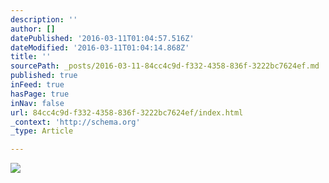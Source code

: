 ```yaml
---
description: ''
author: []
datePublished: '2016-03-11T01:04:57.516Z'
dateModified: '2016-03-11T01:04:14.868Z'
title: ''
sourcePath: _posts/2016-03-11-84cc4c9d-f332-4358-836f-3222bc7624ef.md
published: true
inFeed: true
hasPage: true
inNav: false
url: 84cc4c9d-f332-4358-836f-3222bc7624ef/index.html
_context: 'http://schema.org'
_type: Article

---
```

![](https://the-grid-user-content.s3-us-west-2.amazonaws.com/9e837a5d-6046-4c3d-b83f-2d82fc8c97e9.png)